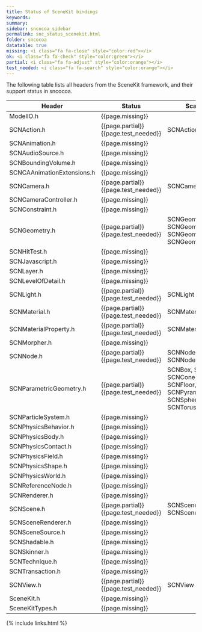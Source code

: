 ```yaml
---
title: Status of SceneKit bindings
keywords:
summary:
sidebar: sncocoa_sidebar
permalink: snc_status_scenekit.html
folder: sncocoa
datatable: true
missing: <i class="fa fa-close" style="color:red"></i>
ok: <i class="fa fa-check" style="color:green"></i>
partial: <i class="fa fa-adjust" style="color:orange"></i>
test_needed: <i class="fa fa-search" style="color:orange"></i>
---
```

The following table lists all headers from the SceneKit framework, and their support status in sncocoa.
 
<div class="datatable-begin"></div>

| Header                                 | Status            | Scala modules | Notes |
|----------------------------------------|-------------------|---------------|-------|
| ModelIO.h                              | {{page.missing}}  |               |       | 
| SCNAction.h                            | {{page.partial}} {{page.test_needed}}  | SCNAction, SCNActionable |       | 
| SCNAnimation.h                         | {{page.missing}}  |               |       | 
| SCNAudioSource.h                       | {{page.missing}}  |               |       | 
| SCNBoundingVolume.h                    | {{page.missing}}  |               |       | 
| SCNCAAnimationExtensions.h             | {{page.missing}}  |               |       | 
| SCNCamera.h                            | {{page.partial}} {{page.test_needed}} | SCNCamera              |       | 
| SCNCameraController.h                  | {{page.missing}}  |               |       | 
| SCNConstraint.h                        | {{page.missing}}  |               |       | 
| SCNGeometry.h                          | {{page.partial}} {{page.test_needed}} | SCNGeometry, SCNGeometryElement, SCNGeometrySource, SCNGeometryTessellator  |       | 
| SCNHitTest.h                           | {{page.missing}}  |               |       | 
| SCNJavascript.h                        | {{page.missing}}  |               |       | 
| SCNLayer.h                             | {{page.missing}}  |               |       | 
| SCNLevelOfDetail.h                     | {{page.missing}}  |               |       | 
| SCNLight.h                             | {{page.partial}} {{page.test_needed}}  | SCNLight              |       | 
| SCNMaterial.h                          | {{page.partial}} {{page.test_needed}} | SCNMaterial |       | 
| SCNMaterialProperty.h                  | {{page.partial}} {{page.test_needed}} | SCNMaterialProperty |       | 
| SCNMorpher.h                           | {{page.missing}}  |               |       | 
| SCNNode.h                              | {{page.partial}} {{page.test_needed}} | SCNNode, SCNNodeRendererDelegate |       | 
| SCNParametricGeometry.h                | {{page.partial}} {{page.test_needed}} | SCNBox, SCNCapsule, SCNCone, SCNCylinder, SCNFloor, SCNPlane, SCNPyramid, SCNShape, SCNSphere, SCNText, SCNTorus, SCNTube |       | 
| SCNParticleSystem.h                    | {{page.missing}}  |               |       | 
| SCNPhysicsBehavior.h                   | {{page.missing}}  |               |       | 
| SCNPhysicsBody.h                       | {{page.missing}}  |               |       | 
| SCNPhysicsContact.h                    | {{page.missing}}  |               |       | 
| SCNPhysicsField.h                      | {{page.missing}}  |               |       | 
| SCNPhysicsShape.h                      | {{page.missing}}  |               |       | 
| SCNPhysicsWorld.h                      | {{page.missing}}  |               |       | 
| SCNReferenceNode.h                     | {{page.missing}}  |               |       | 
| SCNRenderer.h                          | {{page.missing}}  |               |       | 
| SCNScene.h                             | {{page.partial}} {{page.test_needed}} | SCNScene, SCNSceneExportDelegate |       | 
| SCNSceneRenderer.h                     | {{page.missing}}  |               |       | 
| SCNSceneSource.h                       | {{page.missing}}  |               |       | 
| SCNShadable.h                          | {{page.missing}}  |               |       | 
| SCNSkinner.h                           | {{page.missing}}  |               |       | 
| SCNTechnique.h                         | {{page.missing}}  |               |       | 
| SCNTransaction.h                       | {{page.missing}}  |               |       | 
| SCNView.h                              | {{page.partial}} {{page.test_needed}} | SCNView |       | 
| SceneKit.h                             | {{page.missing}}  |               |       | 
| SceneKitTypes.h                        | {{page.missing}}  |               |       | 

<div class="datatable-end"></div>

{% include links.html %}

